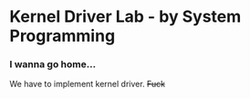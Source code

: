 # Kernel Driver Lab - by System Programming

### I wanna go home...
We have to implement kernel driver. ~~Fuck~~
